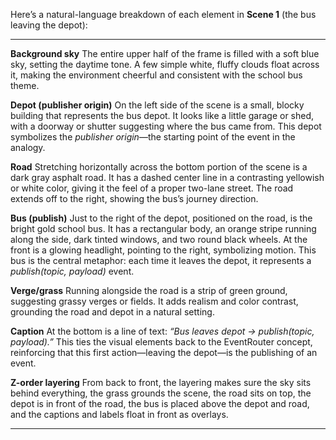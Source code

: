 Here’s a natural-language breakdown of each element in **Scene 1** (the bus leaving the depot):

---

**Background sky**
The entire upper half of the frame is filled with a soft blue sky, setting the daytime tone. A few simple white, fluffy clouds float across it, making the environment cheerful and consistent with the school bus theme.

**Depot (publisher origin)**
On the left side of the scene is a small, blocky building that represents the bus depot. It looks like a little garage or shed, with a doorway or shutter suggesting where the bus came from. This depot symbolizes the *publisher origin*—the starting point of the event in the analogy.

**Road**
Stretching horizontally across the bottom portion of the scene is a dark gray asphalt road. It has a dashed center line in a contrasting yellowish or white color, giving it the feel of a proper two-lane street. The road extends off to the right, showing the bus’s journey direction.

**Bus (publish)**
Just to the right of the depot, positioned on the road, is the bright gold school bus. It has a rectangular body, an orange stripe running along the side, dark tinted windows, and two round black wheels. At the front is a glowing headlight, pointing to the right, symbolizing motion. This bus is the central metaphor: each time it leaves the depot, it represents a *publish(topic, payload)* event.

**Verge/grass**
Running alongside the road is a strip of green ground, suggesting grassy verges or fields. It adds realism and color contrast, grounding the road and depot in a natural setting.

**Caption**
At the bottom is a line of text: *“Bus leaves depot → publish(topic, payload).”* This ties the visual elements back to the EventRouter concept, reinforcing that this first action—leaving the depot—is the publishing of an event.

**Z-order layering**
From back to front, the layering makes sure the sky sits behind everything, the grass grounds the scene, the road sits on top, the depot is in front of the road, the bus is placed above the depot and road, and the captions and labels float in front as overlays.

---

